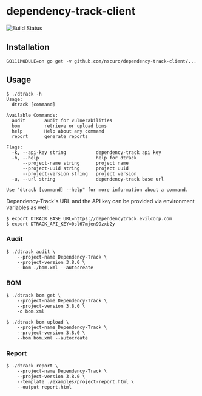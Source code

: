 # dependency-track-client

![Build Status](https://github.com/nscuro/dependency-track-client/workflows/Continuous%20Integration/badge.svg)

## Installation

`GO111MODULE=on go get -v github.com/nscuro/dependency-track-client/...`

## Usage

```
$ ./dtrack -h
Usage:
  dtrack [command]

Available Commands:
  audit       audit for vulnerabilities
  bom         retrieve or upload boms
  help        Help about any command
  report      generate reports

Flags:
  -k, --api-key string           dependency-track api key
  -h, --help                     help for dtrack
      --project-name string      project name
      --project-uuid string      project uuid
      --project-version string   project version
  -u, --url string               dependency-track base url

Use "dtrack [command] --help" for more information about a command.
```

Dependency-Track's URL and the API key can be provided via environment variables as well:

```
$ export DTRACK_BASE_URL=https://dependencytrack.evilcorp.com
$ export DTRACK_API_KEY=0sl67mjen99zxb2y
```

### Audit

```
$ ./dtrack audit \
    --project-name Dependency-Track \
    --project-version 3.8.0 \
    --bom ./bom.xml --autocreate
```

### BOM

```
$ ./dtrack bom get \
    --project-name Dependency-Track \
    --project-version 3.8.0 \
    -o bom.xml
```

```
$ ./dtrack bom upload \
    --project-name Dependency-Track \
    --project-version 3.8.0 \
    --bom bom.xml --autocreate
```

### Report

```
$ ./dtrack report \
    --project-name Dependency-Track \
    --project-version 3.8.0 \
    --template ./examples/project-report.html \
    --output report.html
```
